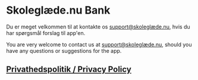 # Skoleglæde.nu Bank

Du er meget velkommen til at kontakte os [support@skoleglæde.nu](mailto:support@skoleglæde.nu), hvis du har spørgsmål forslag til app'en.

You are very welcome to contact us at [support@skoleglæde.nu](mailto:support@skoleglæde.nu), should you have any questions or suggestions for the app.

## [Privathedspolitik / Privacy Policy](./privacy-policy)